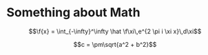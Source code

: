 # Something about Math

$$\f{x} = \int_{-\infty}^\infty \hat \f\xi\,e^{2 \pi i \xi x}\,d\xi$$

$$c = \pm\sqrt{a^2 + b^2}$$
